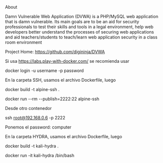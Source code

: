 About

Damn Vulnerable Web Application (DVWA) is a PHP/MySQL web application that is damn vulnerable. Its main goals are to be an aid for security professionals to test their skills and tools in a legal environment, help web developers better understand the processes of securing web applications and aid teachers/students to teach/learn web application security in a class room environment

Project Home: https://github.com/digininja/DVWA

Si usa https://labs.play-with-docker.com/ se recomienda usar 

docker login -u username -p password

En la carpeta SSH, usamos el archivo Dockerfile, luego 

docker build -t alpine-ssh .

docker run --rm --publish=2222:22 alpine-ssh

Desde otro contenedor 

ssh root@192.168.0.6 -p 2222

Ponemos el password: computer

En la carpeta HYDRA, usamos el archivo Dockerfile, luego

docker build -t kali-hydra .

docker run -it kali-hydra /bin/bash 

